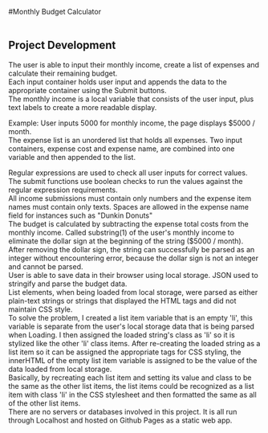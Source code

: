 #Monthly Budget Calculator <br> <br>

<h2>Project Development</h2>
The user is able to input their monthly income, create a list of expenses and calculate their remaining budget.
<br>
Each input container holds user input and appends the data to the appropriate container using the Submit buttons.<br>
The monthly income is a local variable that consists of the user input, plus text labels to create a more readable display. <br>

Example: User inputs 5000 for monthly income, the page displays $5000 / month. <br>
The expense list is an unordered list that holds all expenses. Two input containers, expense cost and expense name, are combined into one variable and then appended to the list. <br>

Regular expressions are used to check all user inputs for correct values. The submit functions use boolean checks to run the values against the regular expression requirements.<br>
All income submissions must contain only numbers and the expense item names must contain only texts. Spaces are allowed in the expense name field for instances such as "Dunkin Donuts"
<br>
The budget is calculated by subtracting the expense total costs from the monthly income. Called substring(1) of the user's monthly income to eliminate the dollar sign at the beginning of the string ($5000 / month). After removing the dollar sign, the string can successfully be parsed as an integer without encountering error, because the dollar sign is not an integer and cannot be parsed.
<br>
User is able to save data in their browser using local storage. JSON used to stringify and parse the budget data.
<br>
List elements, when being loaded from local storage, were parsed as either plain-text strings or strings that displayed the HTML tags and did not maintain CSS style. 
<br>
To solve the problem, I created a list item variable that is an empty 'li', this variable is separate from the user's local storage data that is being parsed when Loading. I then assigned the loaded string's class as 'li' so it is stylized like the other 'li' class items. After re-creating the loaded string as a list item so it can be assigned the appropriate tags for CSS styling, the innerHTML of the empty list item variable is assigned to be the value of the data loaded from local storage.
<br>
Basically, by recreating each list item and setting its value and class to be the same as the other list items, the list items could be recognized as a list item with class 'li' in the CSS stylesheet and then formatted the same as all of the other list items.
<br>
There are no servers or databases involved in this project. It is all run through Localhost and hosted on Github Pages as a static web app.
